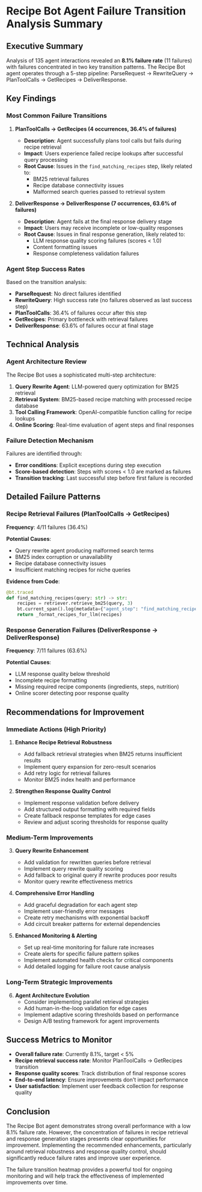 # Recipe Bot Agent Failure Transition Analysis Summary

## Executive Summary

Analysis of 135 agent interactions revealed an **8.1% failure rate** (11 failures) with failures concentrated in two key transition patterns. The Recipe Bot agent operates through a 5-step pipeline: ParseRequest → RewriteQuery → PlanToolCalls → GetRecipes → DeliverResponse.

## Key Findings

### Most Common Failure Transitions

1. **PlanToolCalls → GetRecipes (4 occurrences, 36.4% of failures)**

   - **Description**: Agent successfully plans tool calls but fails during recipe retrieval
   - **Impact**: Users experience failed recipe lookups after successful query processing
   - **Root Cause**: Issues in the `find_matching_recipes` step, likely related to:
     - BM25 retrieval failures
     - Recipe database connectivity issues
     - Malformed search queries passed to retrieval system

2. **DeliverResponse → DeliverResponse (7 occurrences, 63.6% of failures)**
   - **Description**: Agent fails at the final response delivery stage
   - **Impact**: Users may receive incomplete or low-quality responses
   - **Root Cause**: Issues in final response generation, likely related to:
     - LLM response quality scoring failures (scores < 1.0)
     - Content formatting issues
     - Response completeness validation failures

### Agent Step Success Rates

Based on the transition analysis:

- **ParseRequest**: No direct failures identified
- **RewriteQuery**: High success rate (no failures observed as last success step)
- **PlanToolCalls**: 36.4% of failures occur after this step
- **GetRecipes**: Primary bottleneck with retrieval failures
- **DeliverResponse**: 63.6% of failures occur at final stage

## Technical Analysis

### Agent Architecture Review

The Recipe Bot uses a sophisticated multi-step architecture:

1. **Query Rewrite Agent**: LLM-powered query optimization for BM25 retrieval
2. **Retrieval System**: BM25-based recipe matching with processed recipe database
3. **Tool Calling Framework**: OpenAI-compatible function calling for recipe lookups
4. **Online Scoring**: Real-time evaluation of agent steps and final responses

### Failure Detection Mechanism

Failures are identified through:

- **Error conditions**: Explicit exceptions during step execution
- **Score-based detection**: Steps with scores < 1.0 are marked as failures
- **Transition tracking**: Last successful step before first failure is recorded

## Detailed Failure Patterns

### Recipe Retrieval Failures (PlanToolCalls → GetRecipes)

**Frequency**: 4/11 failures (36.4%)

**Potential Causes**:

- Query rewrite agent producing malformed search terms
- BM25 index corruption or unavailability
- Recipe database connectivity issues
- Insufficient matching recipes for niche queries

**Evidence from Code**:

```python
@bt.traced
def find_matching_recipes(query: str) -> str:
    recipes = retriever.retrieve_bm25(query, 3)
    bt.current_span().log(metadata={"agent_step": "find_matching_recipes"})
    return _format_recipes_for_llm(recipes)
```

### Response Generation Failures (DeliverResponse → DeliverResponse)

**Frequency**: 7/11 failures (63.6%)

**Potential Causes**:

- LLM response quality below threshold
- Incomplete recipe formatting
- Missing required recipe components (ingredients, steps, nutrition)
- Online scorer detecting poor response quality

## Recommendations for Improvement

### Immediate Actions (High Priority)

1. **Enhance Recipe Retrieval Robustness**

   - Add fallback retrieval strategies when BM25 returns insufficient results
   - Implement query expansion for zero-result scenarios
   - Add retry logic for retrieval failures
   - Monitor BM25 index health and performance

2. **Strengthen Response Quality Control**
   - Implement response validation before delivery
   - Add structured output formatting with required fields
   - Create fallback response templates for edge cases
   - Review and adjust scoring thresholds for response quality

### Medium-Term Improvements

3. **Query Rewrite Enhancement**

   - Add validation for rewritten queries before retrieval
   - Implement query rewrite quality scoring
   - Add fallback to original query if rewrite produces poor results
   - Monitor query rewrite effectiveness metrics

4. **Comprehensive Error Handling**

   - Add graceful degradation for each agent step
   - Implement user-friendly error messages
   - Create retry mechanisms with exponential backoff
   - Add circuit breaker patterns for external dependencies

5. **Enhanced Monitoring & Alerting**
   - Set up real-time monitoring for failure rate increases
   - Create alerts for specific failure pattern spikes
   - Implement automated health checks for critical components
   - Add detailed logging for failure root cause analysis

### Long-Term Strategic Improvements

6. **Agent Architecture Evolution**
   - Consider implementing parallel retrieval strategies
   - Add human-in-the-loop validation for edge cases
   - Implement adaptive scoring thresholds based on performance
   - Design A/B testing framework for agent improvements

## Success Metrics to Monitor

- **Overall failure rate**: Currently 8.1%, target < 5%
- **Recipe retrieval success rate**: Monitor PlanToolCalls → GetRecipes transition
- **Response quality scores**: Track distribution of final response scores
- **End-to-end latency**: Ensure improvements don't impact performance
- **User satisfaction**: Implement user feedback collection for response quality

## Conclusion

The Recipe Bot agent demonstrates strong overall performance with a low 8.1% failure rate. However, the concentration of failures in recipe retrieval and response generation stages presents clear opportunities for improvement. Implementing the recommended enhancements, particularly around retrieval robustness and response quality control, should significantly reduce failure rates and improve user experience.

The failure transition heatmap provides a powerful tool for ongoing monitoring and will help track the effectiveness of implemented improvements over time.

